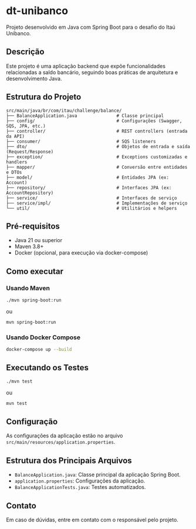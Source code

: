 # dt-unibanco

Projeto desenvolvido em Java com Spring Boot para o desafio do Itaú Unibanco.

## Descrição
Este projeto é uma aplicação backend que expõe funcionalidades relacionadas a saldo bancário, seguindo boas práticas de arquitetura e desenvolvimento Java.

## Estrutura do Projeto

```
src/main/java/br/com/itau/challenge/balance/
├── BalanceApplication.java               # Classe principal
├── config/                               # Configurações (Swagger, SQS, JPA, etc.)
├── controller/                           # REST controllers (entrada da API)
├── consumer/                             # SQS listeners
├── dto/                                  # Objetos de entrada e saída (Request/Response)
├── exception/                            # Exceptions customizadas e handlers
├── mapper/                               # Conversão entre entidades e DTOs
├── model/                                # Entidades JPA (ex: Account)
├── repository/                           # Interfaces JPA (ex: AccountRepository)
├── service/                              # Interfaces de serviço
├── service/impl/                         # Implementações de serviço
└── util/                                 # Utilitários e helpers

```

## Pré-requisitos
- Java 21 ou superior
- Maven 3.8+
- Docker (opcional, para execução via docker-compose)

## Como executar

### Usando Maven
```bash
./mvn spring-boot:run
```
ou
```bash
mvn spring-boot:run
```

### Usando Docker Compose
```bash
docker-compose up --build
```

## Executando os Testes
```bash
./mvn test
```
ou
```bash
mvn test
```

## Configuração
As configurações da aplicação estão no arquivo `src/main/resources/application.properties`.

## Estrutura dos Principais Arquivos
- `BalanceApplication.java`: Classe principal da aplicação Spring Boot.
- `application.properties`: Configurações da aplicação.
- `BalanceApplicationTests.java`: Testes automatizados.

## Contato
Em caso de dúvidas, entre em contato com o responsável pelo projeto.
